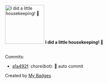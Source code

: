 <img src="https://my-badges.github.io/my-badges/chore-commit.png" alt="I did a little housekeeping! 🧹" title="I did a little housekeeping! 🧹" width="128">
<strong>I did a little housekeeping! 🧹</strong>
<br><br>

Commits:

- <a href="https://github.com/WinJayX/015.BaseServ/commit/a1a492fcd9facc6f7a8400706ce4ac30cba9200b">a1a492f</a>: chore(bot): 👿 auto commit


Created by <a href="https://github.com/my-badges/my-badges">My Badges</a>
